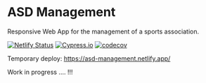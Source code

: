 # ASD Management

Responsive Web App for the management of a sports association.

[![Netlify Status](https://api.netlify.com/api/v1/badges/8d5c1b60-cbc3-4e95-8602-30949fbc942d/deploy-status)](https://app.netlify.com/sites/asd-management/deploys)
[![Cypress.io](https://img.shields.io/badge/tested%20with-Cypress-04C38E.svg)](https://www.cypress.io/)
[![codecov](https://codecov.io/gh/aleattene/asd-management-webapp-responsive/branch/main/graph/badge.svg?token=TBZQE4DBR3)](https://codecov.io/gh/aleattene/asd-management-webapp-responsive)

Temporary deploy: https://asd-management.netlify.app/

Work in progress .... !!!
